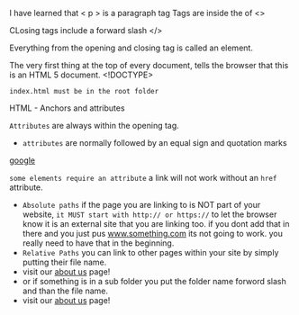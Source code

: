 I have learned that < p > is a paragraph tag
Tags are inside the of <>

CLosing tags include a forward slash </>

Everything from the opening and closing tag is called an element.

The very first thing at the top of every document, tells the browser that this is an HTML 5 document. <!DOCTYPE>

`index.html must be in the root folder`

HTML - Anchors and attributes 

`Attributes` are always within the opening tag. 
- `attributes` are normally followed by an equal sign and quotation marks

<a href="https://google.com">google</a>

`some elements require an attribute` a link will not work without an `href` attribute.


- `Absolute paths` if the page you are linking to is NOT part of your website, `it MUST start with http:// or https://` to let the browser know it is an external site that you are linking too. if you dont add that in there and you just pus www.something.com its not going to work. you really need to have that in the beginning. 
- `Relative Paths` you can link to other pages within your site by simply putting their file name. 
- visit our <a href="about-us.html">about us</a> page!
- or if something is in a sub folder you put the folder name forword slash and than the file name. 
- visit our <a href="team/john.html">about us</a> page!